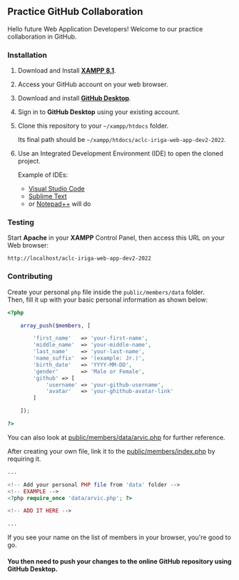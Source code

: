 ## Practice GitHub Collaboration
Hello future Web Application Developers! Welcome to our practice collaboration in GitHub.

### Installation
1. Download and Install [**XAMPP 8.1**](https://www.apachefriends.org/download.html).
2. Access your GitHub account on your web browser.
3. Download and install [**GitHub Desktop**](https://desktop.github.com/).
4. Sign in to **GitHub Desktop** using your existing account.
5. Clone this repository to your `~/xampp/htdocs` folder.

   Its final path should be `~/xampp/htdocs/aclc-iriga-web-app-dev2-2022`.
   
6. Use an Integrated Development Environment (IDE) to open the cloned project.
   
   Example of IDEs:
   * [Visual Studio Code](https://code.visualstudio.com/)
   * [Sublime Text](https://www.sublimetext.com)
   * or [Notepad++](https://notepad-plus-plus.org/downloads/) will do

### Testing
Start **Apache** in your **XAMPP** Control Panel, then access this URL on your Web browser:
```
http://localhost/aclc-iriga-web-app-dev2-2022
```

### Contributing
Create your personal `php` file inside the `public/members/data` folder.
        <br>
        Then, fill it up with your basic personal information as shown below:
        
```php
<?php

    array_push($members, [

        'first_name'   => 'your-first-name',
        'middle_name'  => 'your-middle-name',
        'last_name'    => 'your-last-name',
        'name_suffix'  => '(example: Jr.)',
        'birth_date'   => 'YYYY-MM-DD',
        'gender'       => 'Male or Female',
        'github' => [
            'username' => 'your-github-username',
            'avatar'   => 'your-ghithub-avatar-link'
        ]

    ]);

?>
```

You can also look at [public/members/data/arvic.php](public/members/data/arvic.php) for further reference.

After creating your own file, link it to the [public/members/index.php](public/members/index.php) by requiring it.

```php
...

<!-- Add your personal PHP file from 'data' folder -->
<!-- EXAMPLE -->
<?php require_once 'data/arvic.php'; ?>

<!-- ADD IT HERE -->

...
```

If you see your name on the list of members in your browser, you're good to go.

#### You then need to push your changes to the online GitHub repository using **GitHub Desktop**.
